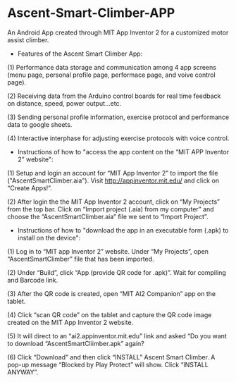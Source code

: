 # Ascent-Smart-Climber-APP
An Android App created through MIT App Inventor 2 for a customized motor assist climber.


- Features of the Ascent Smart Climber App:

(1) Performance data storage and communication among 4 app screens (menu page, personal profile page, performace page, and voive control page).

(2) Receiving data from the Arduino control boards for real time feedback on distance, speed, power output...etc.

(3) Sending personal profile information, exercise protocol and performance data to google sheets.

(4) Interactive interphase for adjusting exercise protocols with voice control.



- Instructions of how to "access the app content on the “MIT APP Inventor 2” website":

(1)	Setup and login an account for “MIT App Inventor 2” to import the file ("AscentSmartClimber.aia"). Visit http://appinventor.mit.edu/ and click on “Create Apps!”.

(2) After login the the MIT App Inventor 2 account, click on “My Projects” from the top bar. Click on “Import project (.aia) from my computer” and choose the “AscentSmartClimber.aia” file we sent to “Import Project”. 



- Instructions of how to "download the app in an executable form (.apk) to install on the device":

(1) Log in to “MIT app Inventor 2” website. Under “My Projects”, open “AscentSmartClimber” file that has been imported.

(2) Under “Build”, click “App (provide QR code for .apk)”. Wait for compiling and Barcode link. 

(3) After the QR code is created, open “MIT AI2 Companion” app on the tablet. 

(4) Click “scan QR code” on the tablet and capture the QR code image created on the MIT App Inventor 2 website. 

(5) It will direct to an “ai2.appinventor.mit.edu” link and asked “Do you want to download “AscentSmartCliimber.apk” again?  

(6) Click “Download” and then click “INSTALL” Ascent Smart Climber. A pop-up message “Blocked by Play Protect” will show. Click “INSTALL ANYWAY”. 
